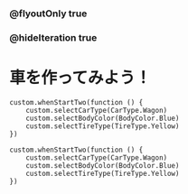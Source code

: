 ### @flyoutOnly true
### @hideIteration true

# 車を作ってみよう！
```ghost
custom.whenStartTwo(function () {
    custom.selectCarType(CarType.Wagon)
    custom.selectBodyColor(BodyColor.Blue)
    custom.selectTireType(TireType.Yellow)
})
```

```template
custom.whenStartTwo(function () {
    custom.selectCarType(CarType.Wagon)
    custom.selectBodyColor(BodyColor.Blue)
    custom.selectTireType(TireType.Yellow)
})
```